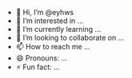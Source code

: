 - 👋 Hi, I’m @eyhws
- 👀 I’m interested in ...
- 🌱 I’m currently learning ...
- 💞️ I’m looking to collaborate on ...
- 📫 How to reach me ...
- 😄 Pronouns: ...
- ⚡ Fun fact: ...

<!---
eyhws/eyhws is a ✨ special ✨ repository because its `README.md` (this file) appears on your GitHub profile.
You can click the Preview link to take a look at your changes.
--->
